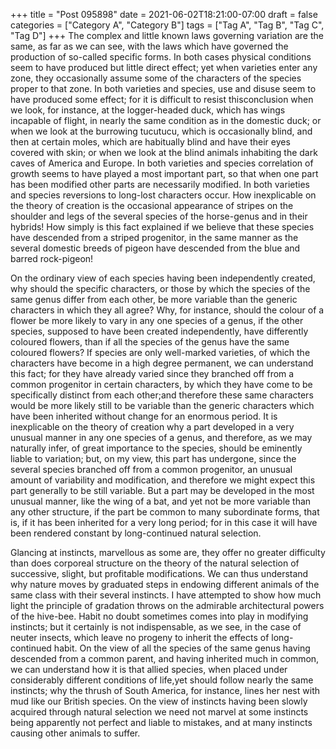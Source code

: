 +++
title = "Post 095898"
date = 2021-06-02T18:21:00-07:00
draft = false
categories = ["Category A", "Category B"]
tags = ["Tag A", "Tag B", "Tag C", "Tag D"]
+++
The complex and little known laws governing variation are the same, as far as we can see, with the laws which have governed the production of so-called specific forms. In both cases physical conditions seem to have produced but little direct effect; yet when varieties enter any zone, they occasionally assume some of the characters of the species proper to that zone. In both varieties and species, use and disuse seem to have produced some effect; for it is difficult to resist thisconclusion when we look, for instance, at the logger-headed duck, which has wings incapable of flight, in nearly the same condition as in the domestic duck; or when we look at the burrowing tucutucu, which is occasionally blind, and then at certain moles, which are habitually blind and have their eyes covered with skin; or when we look at the blind animals inhabiting the dark caves of America and Europe. In both varieties and species correlation of growth seems to have played a most important part, so that when one part has been modified other parts are necessarily modified. In both varieties and species reversions to long-lost characters occur. How inexplicable on the theory of creation is the occasional appearance of stripes on the shoulder and legs of the several species of the horse-genus and in their hybrids! How simply is this fact explained if we believe that these species have descended from a striped progenitor, in the same manner as the several domestic breeds of pigeon have descended from the blue and barred rock-pigeon!

On the ordinary view of each species having been independently created, why should the specific characters, or those by which the species of the same genus differ from each other, be more variable than the generic characters in which they all agree? Why, for instance, should the colour of a flower be more likely to vary in any one species of a genus, if the other species, supposed to have been created independently, have differently coloured flowers, than if all the species of the genus have the same coloured flowers? If species are only well-marked varieties, of which the characters have become in a high degree permanent, we can understand this fact; for they have already varied since they branched off from a common progenitor in certain characters, by which they have come to be specifically distinct from each other;and therefore these same characters would be more likely still to be variable than the generic characters which have been inherited without change for an enormous period. It is inexplicable on the theory of creation why a part developed in a very unusual manner in any one species of a genus, and therefore, as we may naturally infer, of great importance to the species, should be eminently liable to variation; but, on my view, this part has undergone, since the several species branched off from a common progenitor, an unusual amount of variability and modification, and therefore we might expect this part generally to be still variable. But a part may be developed in the most unusual manner, like the wing of a bat, and yet not be more variable than any other structure, if the part be common to many subordinate forms, that is, if it has been inherited for a very long period; for in this case it will have been rendered constant by long-continued natural selection.

Glancing at instincts, marvellous as some are, they offer no greater difficulty than does corporeal structure on the theory of the natural selection of successive, slight, but profitable modifications. We can thus understand why nature moves by graduated steps in endowing different animals of the same class with their several instincts. I have attempted to show how much light the principle of gradation throws on the admirable architectural powers of the hive-bee. Habit no doubt sometimes comes into play in modifying instincts; but it certainly is not indispensable, as we see, in the case of neuter insects, which leave no progeny to inherit the effects of long-continued habit. On the view of all the species of the same genus having descended from a common parent, and having inherited much in common, we can understand how it is that allied species, when placed under considerably different conditions of life,yet should follow nearly the same instincts; why the thrush of South America, for instance, lines her nest with mud like our British species. On the view of instincts having been slowly acquired through natural selection we need not marvel at some instincts being apparently not perfect and liable to mistakes, and at many instincts causing other animals to suffer.
